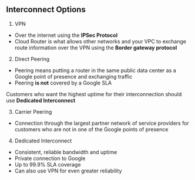 ## Interconnect Options

1. VPN
  - Over the internet using the **IPSec Protocol**
  - Cloud Router is what allows other networks and your VPC to exchange route information over the VPN
    using the **Border gateway protocol**

2. Direct Peering
  - Peering means putting a router in the same public data center as a Google point of presence and exchanging traffic
  - Peering **is not** covered by a Google SLA

Customers who want the highest uptime for their interconnection should use **Dedicated Interconnect**

3. Carrier Peering
  - Connection through the largest partner network of service providers for customers who are not in one of the Google points of presence
 
4. Dedicated Interconnect
  - Consistent, reliable bandwidth and uptime
  - Private connection to Google
  - Up to 99.9% SLA coverage
  - Can also use VPN for even greater reliability
